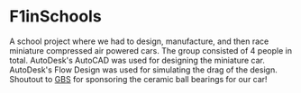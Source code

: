# F1inSchools
A school project where we had to design, manufacture, and then race miniature compressed air powered cars. The group consisted of 4 people in total. 
AutoDesk's AutoCAD was used for designing the miniature car. AutoDesk's Flow Design was used for simulating the drag of the design. 
Shoutout to <a href="https://www.gbs.ca/en/succen.html" title="GBS">GBS</a> for sponsoring the ceramic ball bearings for our car!
